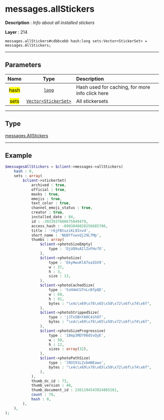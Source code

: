 # messages.allStickers

**Description** : *Info about all installed stickers*

**Layer** : 214

```tl
messages.allStickers#cdbbcebb hash:long sets:Vector<StickerSet> = messages.AllStickers;
```

---

## Parameters

| Name | Type | Description |
| :---: | :---: | :--- |
| <mark>hash</mark> | [`long`](type/long) | Hash used for caching, for more info click here |
| <mark>sets</mark> | [`Vector<StickerSet>`](type/StickerSet) | All stickersets |

---

## Type

[messages.AllStickers](type/messages.AllStickers)

---

## Example

```php
$messagesAllStickers = $client->messages->allStickers(
	hash : 0,
	sets : array(
		$client->stickerSet(
			archived : true,
			official : true,
			masks : true,
			emojis : true,
			text_color : true,
			channel_emoji_status : true,
			creator : true,
			installed_date : 84,
			id : -3933937666675849479,
			access_hash : -8903840820256685786,
			title : 'r6jFBtuziKL9Invd',
			short_name : 'NbBYfswvQj29LTMp',
			thumbs : array(
				$client->photoSizeEmpty(
					type : 'DjUQ9uAIlZxFHv7O',
				),
				$client->photoSize(
					type : 'EkyHwuKlA7oaIGV9',
					w : 37,
					h : 3,
					size : 13,
				),
				$client->photoCachedSize(
					type : '5sH4mCU7nLcBfpQD',
					w : 68,
					h : 91,
					bytes : "\x4c\x69\x76\x65\x50\x72\x6f\x74\x6f",
				),
				$client->photoStrippedSize(
					type : 'jJTx5BnYA0C4ihO7',
					bytes : "\x4c\x69\x76\x65\x50\x72\x6f\x74\x6f",
				),
				$client->photoSizeProgressive(
					type : '18mp3MD706dSvQyE',
					w : 50,
					h : 12,
					sizes : array(32),
				),
				$client->photoPathSize(
					type : 'lROI91LZvbmNEawo',
					bytes : "\x4c\x69\x76\x65\x50\x72\x6f\x74\x6f",
				),
			),
			thumb_dc_id : 73,
			thumb_version : 48,
			thumb_document_id : 2361194543924865281,
			count : 78,
			hash : 0,
		),
	),
);
```